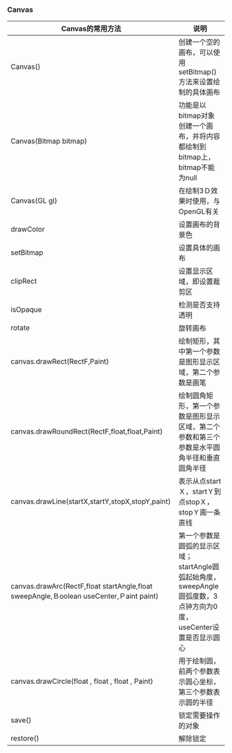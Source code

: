 ### Canvas

|Canvas的常用方法|说明|
|------|------|
|Canvas()|创建一个空的画布，可以使用setBitmap()方法来设置绘制的具体画布|
|Canvas(Bitmap bitmap)|功能是以bitmap对象创建一个画布，并将内容都绘制到bitmap上，bitmap不能为null|
|Canvas(GL gl)|在绘制3Ｄ效果时使用，与OpenGL有关|
|drawColor|设置画布的背景色|
|setBitmap|设置具体的画布|
|clipRect|设置显示区域，即设置裁剪区|
|isOpaque|检测是否支持透明|
|rotate|旋转画布|
|canvas.drawRect(RectF,Paint)|绘制矩形，其中第一个参数是图形显示区域，第二个参数是画笔|
|canvas.drawRoundRect(RectF,float,float,Paint)|绘制圆角矩形，第一个参数是图形显示区域，第二个参数和第三个参数是水平圆角半径和垂直圆角半径|
|canvas.drawLine(startX,startY,stopX,stopY,paint)|表示从点startＸ，startＹ到点stopＸ，stopＹ画一条直线|
|canvas.drawArc(RectF,float startAngle,float sweepAngle,Ｂoolean useCenter,Ｐaint paint)|第一个参数是圆弧的显示区域；startAngle圆弧起始角度，sweepAngle圆弧度数，3点钟方向为0度，useCenter设置是否显示圆心|
|canvas.drawCircle(float , float , float , Paint)|用于绘制圆，前两个参数表示圆心坐标，第三个参数表示圆的半径|
|save()|锁定需要操作的对象|
|restore()|解除锁定|
